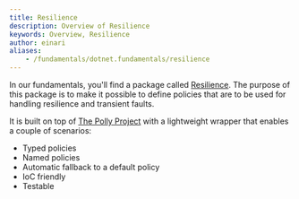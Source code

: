 ```yaml
---
title: Resilience
description: Overview of Resilience
keywords: Overview, Resilience
author: einari
aliases: 
    - /fundamentals/dotnet.fundamentals/resilience
---
```

In our fundamentals, you'll find a package called [Resilience](https://www.nuget.org/packages/Dolittle.Resilience/).
The purpose of this package is to make it possible to define policies that are to be used for
handling resilience and transient faults.

It is built on top of [The Polly Project](http://www.thepollyproject.org) with a lightweight
wrapper that enables a couple of scenarios:

- Typed policies
- Named policies
- Automatic fallback to a default policy
- IoC friendly
- Testable
